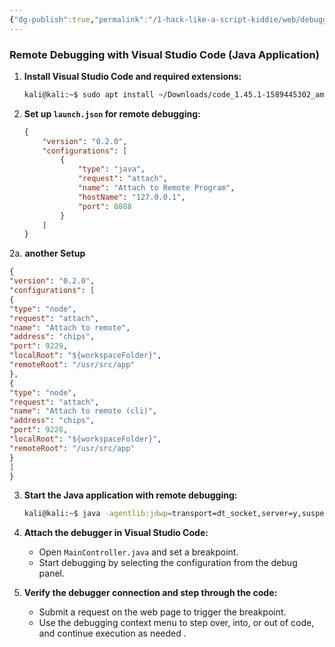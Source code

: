 ```yaml
---
{"dg-publish":true,"permalink":"/1-hack-like-a-script-kiddie/web/debugger-and-logger/debugger-java-vscode/","noteIcon":"","created":"2025-04-15T14:11:19.599-04:00"}
---
```




















### Remote Debugging with Visual Studio Code (Java Application)
1. **Install Visual Studio Code and required extensions:**
   ```bash
   kali@kali:~$ sudo apt install ~/Downloads/code_1.45.1-1589445302_amd64.deb
   ```

2. **Set up `launch.json` for remote debugging:**
   ```json
   {
       "version": "0.2.0",
       "configurations": [
           {
               "type": "java",
               "request": "attach",
               "name": "Attach to Remote Program",
               "hostName": "127.0.0.1",
               "port": 8888
           }
       ]
   }
   ```
2a. **another Setup**

```json
{
"version": "0.2.0",
"configurations": [
{
"type": "node",
"request": "attach",
"name": "Attach to remote",
"address": "chips",
"port": 9229,
"localRoot": "${workspaceFolder}",
"remoteRoot": "/usr/src/app"
},
{
"type": "node",
"request": "attach",
"name": "Attach to remote (cli)",
"address": "chips",
"port": 9228,
"localRoot": "${workspaceFolder}",
"remoteRoot": "/usr/src/app"
}
]
}
```

   

3. **Start the Java application with remote debugging:**
   ```bash
   kali@kali:~$ java -agentlib:jdwp=transport=dt_socket,server=y,suspend=n,address=9898 -jar NumberGame.jar
   ```

4. **Attach the debugger in Visual Studio Code:**
   - Open `MainController.java` and set a breakpoint.
   - Start debugging by selecting the configuration from the debug panel.

5. **Verify the debugger connection and step through the code:**
   - Submit a request on the web page to trigger the breakpoint.
   - Use the debugging context menu to step over, into, or out of code, and continue execution as needed   .
